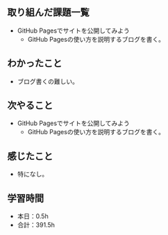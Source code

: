 ## 取り組んだ課題一覧
- GitHub Pagesでサイトを公開してみよう
  - GitHub Pagesの使い方を説明するブログを書く。
## わかったこと
- ブログ書くの難しい。
## 次やること
- GitHub Pagesでサイトを公開してみよう
  - GitHub Pagesの使い方を説明するブログを書く。
## 感じたこと
- 特になし。
## 学習時間
- 本日：0.5h
- 合計：391.5h